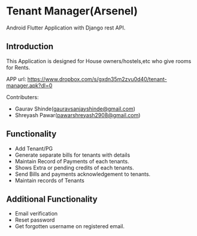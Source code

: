 # Tenant Manager(Arsenel) 

Android Flutter Application with Django rest API. 

## Introduction

This Application is designed for House owners/hostels,etc who give rooms for Rents. 

APP url: https://www.dropbox.com/s/gxdn35m2zvu0d40/tenant-manager.apk?dl=0

Contributers: 
- Gaurav Shinde(gauravsanjayshinde@gmail.com) 
- Shreyash Pawar(pawarshreyash2908@gmail.com) 

## Functionality

- Add Tenant/PG
- Generate separate bills for tenants with details
- Maintain Record of Payments of each tenants.
- Shows Extra or pending credits of each tenants.
- Send Bills and payments acknowledgement to tenants.
- Maintain records of Tenants

## Additional Functionality
- Email verification
- Reset password
- Get forgotten username on registered email. 
